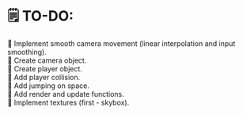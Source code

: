 # 🗒️ TO-DO:
🔴 Implement smooth camera movement (linear interpolation and input smoothing).\
🔴 Create camera object.\
🔴 Create player object.\
🔴 Add player collision.\
🔴 Add jumping on space.\
🔴 Add render and update functions.\
🔴 Implement textures (first - skybox).
